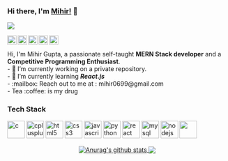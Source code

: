 ### Hi there, I'm [Mihir!](https://github.com/mihir0699) 👋
![](https://komarev.com/ghpvc/?username=mihir0699)

<a href="https://twitter.com/mihir0699">
  <img align="left" alt="Mihir Gupta | Twitter" width="21px" src="https://img.icons8.com/fluent/48/000000/twitter.png" />
</a>
<a href="https://www.hackerrank.com/mihir0699/">
<img align="left" alt="Mihir Gupta | Twitter" width="21px" src="https://img.icons8.com/windows/32/000000/hackerrank.png" />
</a>
<a href="https://linkedin.com/in/mihir0699">
 <img  align="left" alt="Mihir Gupta | Linkedin" width="21px" src="https://img.icons8.com/cute-clipart/64/000000/linkedin.png" />
</a>
<a href="https://www.facebook.com/mihir.gupta.7965/">
 <img align="left" alt="Mihir Gupta | Facebook" width="21px" src="https://img.icons8.com/fluent/64/000000/facebook-new.png" />
</a>
<a href="https://www.instagram/mihir_gupta_1/">
 <img align="left" alt="Mihir Gupta | Facebook" width="21px" src="https://img.icons8.com/cute-clipart/64/000000/instagram-new.png"/>
</a>
<br />
<br />
Hi, I'm Mihir Gupta, a passionate self-taught <strong>MERN Stack developer</strong> and a <strong>Competitive Programming Enthusiast</strong>.
<br/>
- 🔭 I’m currently working on a private repository.
<br/>
- 🌱 I’m currently learning <strong><em>React.js</em></strong>
<br/>
- :mailbox: Reach out to me at : mihir0699@gmail.com
<br/>
- Tea :coffee: is my drug
<h3>Tech Stack</h3>
<p align="left">
<img src="https://devicons.github.io/devicon/devicon.git/icons/c/c-original.svg" alt="c" width="40" height="40"/> <img src="https://devicons.github.io/devicon/devicon.git/icons/cplusplus/cplusplus-original.svg" alt="cplusplus" width="40" height="40"/>  <img src="https://devicons.github.io/devicon/devicon.git/icons/html5/html5-original-wordmark.svg" alt="html5" width="40" height="40"/> <img src="https://devicons.github.io/devicon/devicon.git/icons/css3/css3-original-wordmark.svg" alt="css3" width="40" height="40"/> <img src="https://devicons.github.io/devicon/devicon.git/icons/javascript/javascript-original.svg" alt="javascript" width="40" height="40"/> <img src="https://devicons.github.io/devicon/devicon.git/icons/python/python-original.svg" alt="python" width="40" height="40"/> <img src="https://devicons.github.io/devicon/devicon.git/icons/react/react-original-wordmark.svg" alt="react" width="40" height="40"/> <img src="https://devicons.github.io/devicon/devicon.git/icons/mysql/mysql-original-wordmark.svg" alt="mysql" width="40" height="40"/> 
 <img src="https://img.icons8.com/color/48/000000/nodejs.png" width="40" height="40" alt="nodejs" /> <img src="https://img.icons8.com/color/48/000000/mongodb.png" width="40" height="40" />
 </p>
<p align = 'center'> 
<a href="https://github.com/anuraghazra/github-readme-stats">
  <img align="center" src="https://github-readme-stats.anuraghazra1.vercel.app/api?username=mihir0699&show_icons=true&include_all_commits=true&theme=radical" alt="Anurag's github stats" />
</a>
<a href="https://github.com/anuraghazra/github-readme-stats">
  <!-- Change the `github-readme-stats.anuraghazra1.vercel.app` to `github-readme-stats.vercel.app`  -->
  <img align="center" src="https://github-readme-stats.anuraghazra1.vercel.app/api/top-langs/?username=mihir0699&layout=compact&theme=radical" />
</a>
